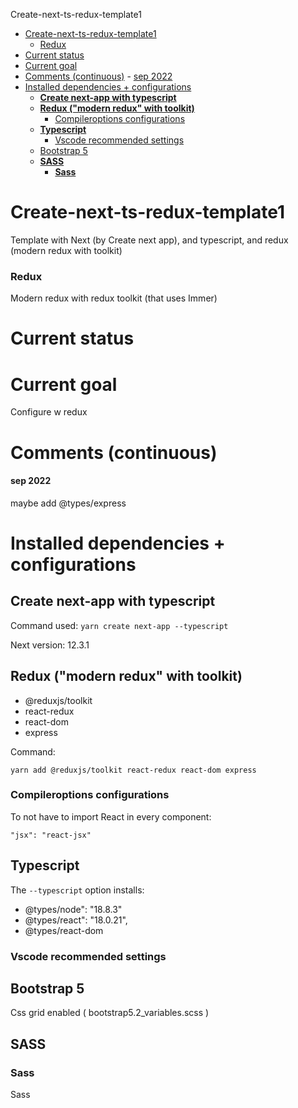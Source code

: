 Create-next-ts-redux-template1
- [Create-next-ts-redux-template1](#create-next-ts-redux-template1)
    - [Redux](#redux)
- [Current status](#current-status)
- [Current goal](#current-goal)
- [Comments (continuous)](#comments-continuous)
      - [sep 2022](#sep-2022)
- [Installed dependencies + configurations](#installed-dependencies--configurations)
  - [**Create next-app with typescript**](#create-next-app-with-typescript)
  - [**Redux ("modern redux" with toolkit)**](#redux-modern-redux-with-toolkit)
    - [Compileroptions configurations](#compileroptions-configurations)
  - [**Typescript**](#typescript)
    - [Vscode recommended settings](#vscode-recommended-settings)
  - [Bootstrap 5](#bootstrap-5)
  - [**SASS**](#sass)
    - [**Sass**](#sass-1)

# Create-next-ts-redux-template1

Template with Next (by Create next app), and typescript, and redux (modern redux with toolkit)
### Redux

Modern redux with redux toolkit (that uses Immer)

# Current status

# Current goal

Configure w redux
# Comments (continuous)


#### sep 2022

maybe add @types/express
# Installed dependencies + configurations

## **Create next-app with typescript**

Command used:
`yarn create next-app --typescript`

Next version: 12.3.1

## **Redux ("modern redux" with toolkit)**

- @reduxjs/toolkit
- react-redux
- react-dom
- express

Command:

`yarn add @reduxjs/toolkit react-redux react-dom express`
### Compileroptions configurations

To not have to import React in every component:

`"jsx": "react-jsx"`

## **Typescript**

The `--typescript` option installs:

- @types/node": "18.8.3"
- @types/react": "18.0.21",
- @types/react-dom

### Vscode recommended settings

## Bootstrap 5

Css grid enabled  ( bootstrap5.2\_variables.scss )
## **SASS**

### **Sass**

Sass
